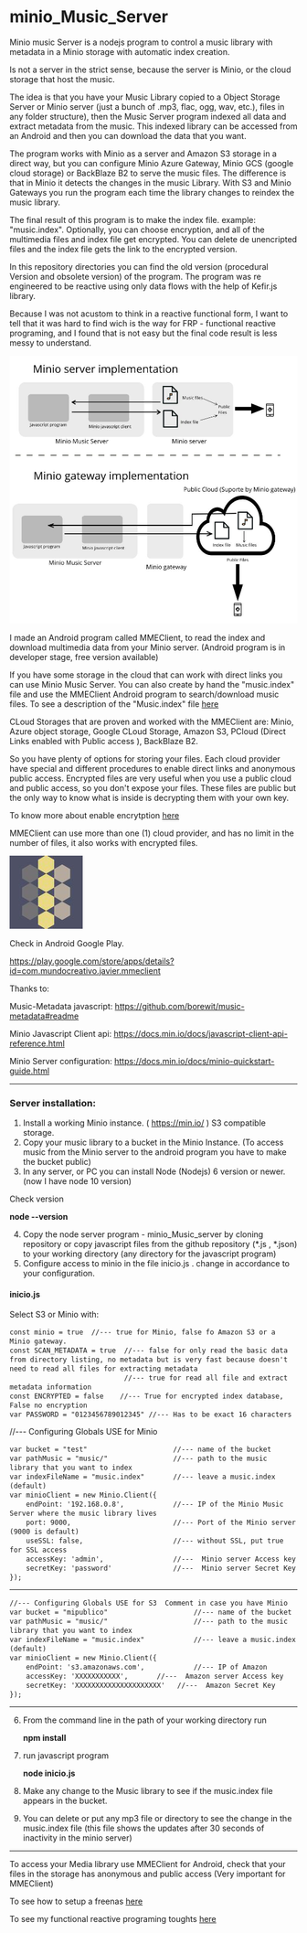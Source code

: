 # minio_Music_Server
Minio music Server is a nodejs program to control a music library with metadata in a Minio storage with automatic index creation.

Is not a server in the strict sense, because the server is Minio, or the cloud storage that host the music.

The idea is that you have your Music Library copied to a Object Storage Server or Minio server (just a bunch of .mp3, flac, ogg, wav, etc.), files in any folder structure), then the Music Server program indexed all data and extract metadata from the music. This indexed library can be accessed from an Android and then you can download the data that you want.

The program works with Minio as a server and Amazon S3 storage in a direct way, but you can configure Minio Azure Gateway, Minio GCS (google cloud storage) or BackBlaze B2 to serve the music files. The difference is that in Minio it detects the changes in the music Library. With S3 and Minio Gateways you run the program each time the library changes to reindex the music library.

The final result of this program is to make the index file. example: "music.index".  Optionally, you can choose encryption, and all of the multimedia files and index file get encrypted. You can delete de unencripted files and the index file gets the link to the encrypted version. 

In this repository directories you can find the old version (procedural Version and obsolete version) of the program. The program was re engineered to be reactive using only data flows with the help of Kefir.js library.

Because I was not acustom to think in a reactive functional form, I want to tell that it was hard to find wich is the way for FRP - functional reactive programing, and I found that is not easy but the final code result is less messy to understand.

![Diagram](./doc/images/img1_diagram.jpg "Diagram")


I made an Android program called MMEClient, to read the index and download multimedia data from your Minio server. (Android program is in developer stage, free version available)

If you have some storage in the cloud that can work with direct links you can use Minio Music Server. You can also create by hand the "music.index" file and use the MMEClient Android program to search/download music files. To see a description of the "Music.index" file [here](doc/indexDescription.md)

CLoud Storages that are proven and worked with the MMEClient are: Minio, Azure object storage, Google CLoud Storage, Amazon S3, PCloud (Direct Links enabled with Public access ), BackBlaze B2.

So you have plenty of options for storing your files. Each cloud provider have special and different procedures to enable direct links and anonymous public access. Encrypted files are very useful when you use a public cloud and public access, so you don't expose your files. These files are public but the only way to know what is inside is decrypting them with your own key.

To know more about enable encrytption [here](doc/encryption.md)

MMEClient can use more than one (1) cloud provider, and has no limit in the number of files, it also works with encrypted files.

![Icon](./doc/images/opc2_128.jpg "Icon")

Check in Android Google Play.

https://play.google.com/store/apps/details?id=com.mundocreativo.javier.mmeclient


Thanks to:

Music-Metadata javascript:  https://github.com/borewit/music-metadata#readme

Minio Javascript Client api: https://docs.min.io/docs/javascript-client-api-reference.html

Minio Server configuration: https://docs.min.io/docs/minio-quickstart-guide.html


----------------------
### Server installation:

1. Install a working Minio instance. ( https://min.io/ ) S3 compatible storage.
2. Copy your music library to a bucket in the Minio Instance. (To access music from the Minio server to the android program you have to make the bucket public)
3. In any server, or PC you can install Node (Nodejs) 6 version or newer. (now I have node 10 version)

Check version

  **node --version**

4. Copy the node server program - minio_Music_server by cloning repository or copy javascript files from the github repository (*.js , *.json) to your working directory (any directory for the javascript program)
5. Configure access to minio in the file inicio.js .  change in accordance to your configuration.

#### inicio.js

Select S3 or Minio with:

    const minio = true  //--- true for Minio, false fo Amazon S3 or a Minio gateway.
    const SCAN_METADATA = true  //--- false for only read the basic data from directory listing, no metadata but is very fast because doesn't need to read all files for extracting metadata
                                //--- true for read all file and extract metadata information
    const ENCRYPTED = false    //--- True for encrypted index database, False no encryption
    var PASSWORD = "0123456789012345" //--- Has to be exact 16 characters 



//--- Configuring Globals USE for Minio

    var bucket = "test"                     //--- name of the bucket
    var pathMusic = "music/"                //--- path to the music library that you want to index
    var indexFileName = "music.index"       //--- leave a music.index (default)
    var minioClient = new Minio.Client({
        endPoint: '192.168.0.8',            //--- IP of the Minio Music Server where the music library lives
        port: 9000,                         //--- Port of the Minio server (9000 is default)
        useSSL: false,                      //--- without SSL, put true for SSL access
        accessKey: 'admin',                 //---  Minio server Access key
        secretKey: 'password'               //---  Minio server Secret Key
    });

----------------

    //--- Configuring Globals USE for S3  Comment in case you have Minio
    var bucket = "mipublico"                     //--- name of the bucket
    var pathMusic = "music/"                     //--- path to the music library that you want to index
    var indexFileName = "music.index"            //--- leave a music.index (default)
    var minioClient = new Minio.Client({
        endPoint: 's3.amazonaws.com',            //--- IP of Amazon
        accessKey: 'XXXXXXXXXXX',       //---  Amazon server Access key
        secretKey: 'XXXXXXXXXXXXXXXXXXXXX'   //---  Amazon Secret Key
    });


----------------    
6. From the command line in the path of your working directory run

    **npm install**

7. run javascript program

    **node inicio.js**

8. Make any change to the Music library to see if the music.index file appears in the bucket.
9. You can delete or put any mp3 file or directory to see the change in the music.index file (this file shows the updates after 30 seconds of inactivity in the minio server)
----------------------

To access your Media library use MMEClient for Android, check that your files in the storage has anonymous and public access (Very important for MMEClient)

To see how to setup a freenas [here](doc/freenas.md)

To see my functional reactive programing toughts [here](doc/reactive.md)





